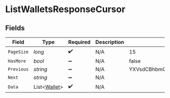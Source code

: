 # ListWalletsResponseCursor


## Fields

| Field                                             | Type                                              | Required                                          | Description                                       | Example                                           |
| ------------------------------------------------- | ------------------------------------------------- | ------------------------------------------------- | ------------------------------------------------- | ------------------------------------------------- |
| `PageSize`                                        | *long*                                            | :heavy_check_mark:                                | N/A                                               | 15                                                |
| `HasMore`                                         | *bool*                                            | :heavy_minus_sign:                                | N/A                                               | false                                             |
| `Previous`                                        | *string*                                          | :heavy_minus_sign:                                | N/A                                               | YXVsdCBhbmQgYSBtYXhpbXVtIG1heF9yZXN1bHRzLol=      |
| `Next`                                            | *string*                                          | :heavy_minus_sign:                                | N/A                                               |                                                   |
| `Data`                                            | List<[Wallet](../../Models/Components/Wallet.md)> | :heavy_check_mark:                                | N/A                                               |                                                   |